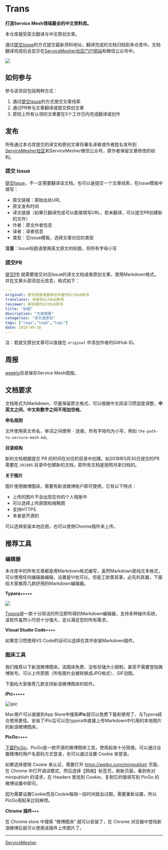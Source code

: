 # Trans

**打造Service Mesh领域最全的中文资料库。**

本仓库接受英文翻译与中文原创文章。

通过[提交Issue](https://github.com/servicemesher/trans/issues/new)的方式提交最新资料地址，翻译完成的文档归档到本仓库中。文档翻译完成后会显示在[ServiceMesher社区门户网站](http://www.servicemesher.com)和微信公众号中。

![](https://ws2.sinaimg.cn/large/006tNc79ly1fsyunj8ujoj309k09k748.jpg)

## 如何参与

参与该项目包括两种方式：

1. 通过[提交Issue](https://github.com/servicemesher/trans/issues/new)的方式提交文章线索
2. 通过PR参与文章翻译或提交原创文章
3. 原则上所有认领的文章要在5个工作日内完成翻译或创作

## 发布

所有通过本仓库提交的译文和原创文章将署名译者或作者姓名发布到[ServiceMesher社区](http://www.servicemesher.com)和ServiceMesher微信公众号，原作者保留文章修改的权利。

### 提交 Issue

[提交Issue](https://github.com/servicemesher/trans/issues/new)，不一定需要翻译该文档，也可以是提交一个文章线索，在Issue模板中填写：

- 原文链接：原始出处URL
- 原文发布时间
- 译文链接（如果已翻译完成可以直接填写URL，若未翻译，可以提交PR创建新的文件）
- 作者：原文作者信息
- 译者：译者信息
- 类型：见Issue模板，选择文章对应的类型

**注意**：Issue标题请使用英文原文的标题，将所有字母小写

### 提交PR

[提交PR](https://github.com/servicemesher/trans/pulls) 就需要提交对应Issue的译文文档或者原创文章，使用Markdown格式，并在文章头部添加元信息，格式如下：

```yaml
---
original: 原文链接或者原创作者的GitHub账号
translator: 译者的GitHub账号
reviewer: 审阅者的GitHub账号
title: "标题"
description: "文章摘要"
categories: "译文或原创"
tags: ["taga","tagb","tagc"]
date: 2018-09-28
---
```

注：若提交原创文章可以直接在 `original` 中添加作者的GitHub ID。

## 周报

[weekly](weekly)目录保存Service Mesh周报。

## 文档要求

文档格式为Markdown，尽量保留原文格式，可以根据中文阅读习惯适度调整，**中英文之间、中文和数字之间不用加空格**。

**命名规则**

文件使用英文命名，单词之间使用 `-` 连接，所有字母均为小写，例如 `the-path-to-service-mesh.md`。

**目录结构**

新的文档根据提交 PR 的时间在对应的目录中创建。如2018年5月30日提交的PR需要在 `201805` 目录中创建新的文档，即所有文档是按照月来归档的。

**关于图片**

图片使用微博图床，需要有新浪微博账户即可使用，它有以下特点：

- 上传的图片不会出现在你的个人相册中
- 可以选择上传原图和缩略图
- 支持HTTPS
- 本身是开源的

可以选择安装本地应用，也可以使用Chrome插件来上传。

## 推荐工具

### 编辑器

本仓库中的所有文章都是用Markdown格式编写，虽然Markdown是纯文本格式，可以使用任何编辑器编辑，设置是Vi也可以，但是工欲善其事，必先利其器，下面给大家推荐几款好用的Markdown编辑器。

**Typora**⭑⭑⭑⭑⭑

![](https://ws4.sinaimg.cn/large/006tNc79ly1fsyuiqktybj316c13waia.jpg)

[Typora](https://typora.io)是一款十分简洁的所见即所得的Markdown编辑器，支持多种操作系统，该软件虽然小巧但十分强大，足以满足您的所有需求。

**Visual Studio Code**⭑⭑⭑⭑

如果您习惯使用VS Code的话可以选择在其中安装Markdown插件。

### 图床工具

我们推荐以下新浪微博图床，该图床免费，没有存储大小限制，甚至不需要登陆微博账号。可以上传原图（所有图片会被转换成JPG格式）、GIF动图。

下面给大家推荐几款支持新浪微博图床的软件。

**iPic**⭑⭑⭑⭑⭑

![ipic](https://farm8.staticflickr.com/7322/28018346695_f1461c7a09_o.jpg)

Mac用户可以直接到App Store中搜索**iPic**就可以免费下载和使用了，与Typora结合使用更佳。安装了iPic后可以在typora中直接上传Markdown中引用的本地图片的新浪微博图床。

**PicGo**⭑⭑⭑⭑

[下载PicGo](https://github.com/Molunerfinn/PicGo/releases)。PicGo是一款开源的微博图床工具，使用起来十分简便。可以通过设置微博的用户名密码方式登录，也可以通过设置 Cookie 来登录。

如果选择使用 Cookie 来认证，需要打开 https://weibo.com/minipublish 页面，在 Chrome 中打开调试模式，然后选择【网络】标签页，刷新页面，看到有对 minipublish 的请求，在 Headers 里找到 Cookie，复制它的值填写到 PicGo 的微博设置中即可。

因为需要设置Cookie而且Cookie每隔一段时间就会过期，需要重新设置，所以PicGo用起来比较麻烦。

**Chrome 插件**⭑⭑⭑

在 Chrome store 中搜索 “微博图床” 就可以安装了，在 Chrome 浏览器中登陆新浪微博后就可以使用该插件上传图片了。

---

[ServiceMesher](http:/www.servicemesher.com)